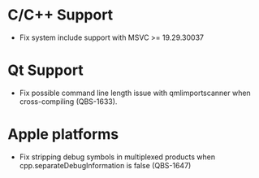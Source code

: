 # C/C++ Support

* Fix system include support with MSVC >= 19.29.30037

# Qt Support

* Fix possible command line length issue with qmlimportscanner when cross-compiling (QBS-1633).

# Apple platforms

* Fix stripping debug symbols in multiplexed products when cpp.separateDebugInformation
  is false (QBS-1647)
